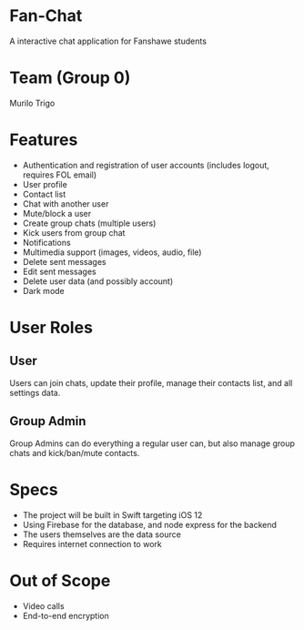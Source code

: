 # Fan-Chat

A interactive chat application for Fanshawe students

# Team (Group 0)
Murilo Trigo

# Features

- Authentication and registration of user accounts (includes logout, requires FOL email)
- User profile
- Contact list
- Chat with another user
- Mute/block a user
- Create group chats (multiple users)
- Kick users from group chat
- Notifications
- Multimedia support (images, videos, audio, file)
- Delete sent messages
- Edit sent messages
- Delete user data (and possibly account)
- Dark mode

# User Roles 

## User

Users can join chats, update their profile, manage their contacts list, and all settings data.

## Group Admin

Group Admins can do everything a regular user can, but also manage group chats and kick/ban/mute contacts.

# Specs

- The project will be built in Swift targeting iOS 12
- Using Firebase for the database, and node express for the backend
- The users themselves are the data source
- Requires internet connection to work

# Out of Scope

- Video calls
- End-to-end encryption
